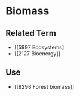 # Biomass  

## Related Term

- [[5997 Ecosystems]
- [[2127 Bioenergy]]  

## Use

- [[8298 Forest biomass]]  

